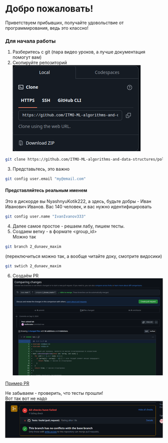 # Добро пожаловать!  

Приветствуем прибывших, получайте удовольствие от программирования, ведь это классно!

### Для начала работы
1. Разберитесь с git (пара видео уроков, а лучше документация помогут вам)   
2. Скопируйте репозиторий   
![alt text](imgs/copy_repo.png)  

```bash
git clone https://github.com/ITMO-ML-algorithms-and-data-structures/polygon.git
```  

3. Представьтесь, это важно
```bash
git config user.email "my@email.com"
```

#### Представляйтесь реальным именем
Это в дискорде вы NyashnyuKotik222, а здесь, будьте добры - Иван Иванович Иванов. Вас 140 человек, и вас нужно идентифицировать
```bash
git config user.name "IvanIvanov333"
```

4. Далее самое простое - решаем лабу, пишем тесты.    
5. Создаем ветку - в формате <group_id>_<surname>_<name>  
Можно так
```bash
git branch 2_dunaev_maxim 
```
(переключиться можно так, а вообще читайте доку, смотрите видосики)   
```bash
git swtich 2_dunaev_maxim 
```
6. Создаём PR  
![alt text](./imgs/create_pull_request.png)

[Пример PR](https://github.com/ITMO-ML-algorithms-and-data-structures/polygon/pull/2)

Не забываем - проверить, что тесты прошли!  
Вот так вот не надо  
![alt text](imgs/ci_fail.png)